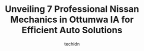 ---
layout: ampstory
image: https://images.unsplash.com/photo-1488610883421-64eb350d7f12?ixlib=rb-4.0.3&ixid=MnwxMjA3fDB8MHxwaG90by1wYWdlfHx8fGVufDB8fHx8&auto=format&fit=crop&w=640&h=853&q=80
author: techidn
featured: false
description: Experience the excellence of automotive service by visiting the 7 best Nissan Mechanic in Ottumwa IA, USA. With their expertise, attention to detail, and commitment to customer satisfaction,
title: Unveiling 7 Professional Nissan Mechanics in Ottumwa IA for Efficient Auto Solutions
cover:
   title: Unveiling 7 Professional Nissan Mechanics in Ottumwa IA for Efficient Auto Solutions
   subtitle: Rickpate
   background: https://images.unsplash.com/photo-1488610883421-64eb350d7f12?ixlib=rb-4.0.3&ixid=MnwxMjA3fDB8MHxwaG90by1wYWdlfHx8fGVufDB8fHx8&auto=format&fit=crop&w=640&h=853&q=80

pages: 
 - layout: thirds
   top: <h1>#1 C&C Automotive</h1>
   bottom: "<p>Carl is a great mechanic, honest and does great internal engine work. He can work on both your daily driver or when restoring a classic! Quality work.</p>"
   background: https://www.knot35.com/toplist/wp-content/uploads/2023/06/best-nissan-mechanic-1-in-ottumwa-ia-1685841894.jpeg
   backgroundblur: true
 - layout: thirds
   top: <h1>#2 Vice Transmission & Auto Repair</h1>
   bottom: "<p>235 N Madison Ave, Ottumwa, IA 52501, United States</p>"
   background: https://www.knot35.com/toplist/wp-content/uploads/2023/06/best-nissan-mechanic-2-in-ottumwa-ia-1685841894.jpeg
   cta:
      link: https://www.knot35.com/toplist/unveiling-7-professional-nissan-mechanics-in-ottumwa-ia-for-efficient-auto-solutions/
      text: Unveiling 7 Professional Nissan Mechanics in Ottumwa IA for Efficient Auto Solutions
 - layout: thirds
   top: <h1>#3 Ricks Transmission & Auto Rpr</h1>
   bottom: "<p>1001 S Madison Ave, Ottumwa, IA 52501, United States</p>"
   background: https://www.knot35.com/toplist/wp-content/uploads/2023/06/best-nissan-mechanic-3-in-ottumwa-ia-1685841894.jpeg
   cta:
      link: https://www.knot35.com/toplist/unveiling-7-professional-nissan-mechanics-in-ottumwa-ia-for-efficient-auto-solutions/
      text: Unveiling 7 Professional Nissan Mechanics in Ottumwa IA for Efficient Auto Solutions
 - layout: thirds
   top: <h1>#4 TechPro Automotive</h1>
   bottom: "<p>1010 Harding St, Ottumwa, IA 52501, United States</p>"
   background: https://images.unsplash.com/photo-1527067829737-402993088e6b?ixlib=rb-4.0.3&ixid=MnwxMjA3fDB8MHxwaG90by1wYWdlfHx8fGVufDB8fHx8&auto=format&fit=crop&w=640&h=853&q=80
   cta:
      link: https://www.knot35.com/toplist/unveiling-7-professional-nissan-mechanics-in-ottumwa-ia-for-efficient-auto-solutions/
      text: Unveiling 7 Professional Nissan Mechanics in Ottumwa IA for Efficient Auto Solutions
 - layout: thirds
   top: <h1>#5 Sinaloa Auto Sales</h1>
   bottom: "<p>1425 E Main St, Ottumwa, IA 52501, United States</p>"
   background: https://images.unsplash.com/photo-1608501821300-4f99e58bba77?ixlib=rb-4.0.3&ixid=MnwxMjA3fDB8MHxwaG90by1wYWdlfHx8fGVufDB8fHx8&auto=format&fit=crop&w=640&h=853&q=80
   cta:
      link: https://www.knot35.com/toplist/unveiling-7-professional-nissan-mechanics-in-ottumwa-ia-for-efficient-auto-solutions/
      text: Unveiling 7 Professional Nissan Mechanics in Ottumwa IA for Efficient Auto Solutions
 - layout: thirds
   top: <h1>#6 Auto Repair El Maestro LLC</h1>
   bottom: "<p>225 N Birch St, Ottumwa, IA 52501, United States</p>"
   background: https://images.unsplash.com/photo-1509114397022-ed747cca3f65?ixlib=rb-4.0.3&ixid=MnwxMjA3fDB8MHxwaG90by1wYWdlfHx8fGVufDB8fHx8&auto=format&fit=crop&w=640&h=853&q=80
   cta:
      link: https://www.knot35.com/toplist/unveiling-7-professional-nissan-mechanics-in-ottumwa-ia-for-efficient-auto-solutions/
      text: Unveiling 7 Professional Nissan Mechanics in Ottumwa IA for Efficient Auto Solutions
 - layout: thirds
   top: <h1>#7 Carnahan Auto</h1>
   bottom: "<p>104 S Vine St, Ottumwa, IA 52501, United States</p>"
   background: https://images.unsplash.com/photo-1484589065579-248aad0d8b13?ixlib=rb-4.0.3&ixid=MnwxMjA3fDB8MHxwaG90by1wYWdlfHx8fGVufDB8fHx8&auto=format&fit=crop&w=640&h=853&q=80
   cta:
      link: https://www.knot35.com/toplist/unveiling-7-professional-nissan-mechanics-in-ottumwa-ia-for-efficient-auto-solutions/
      text: Unveiling 7 Professional Nissan Mechanics in Ottumwa IA for Efficient Auto Solutions
 - layout: thirds
   middle: Continue reading...
   background: https://images.unsplash.com/photo-1613843873231-1447db182f97?ixlib=rb-4.0.3&ixid=MnwxMjA3fDB8MHxwaG90by1wYWdlfHx8fGVufDB8fHx8&auto=format&fit=crop&w=640&h=853&q=80
   cta:
      link: https://www.knot35.com/toplist/unveiling-7-professional-nissan-mechanics-in-ottumwa-ia-for-efficient-auto-solutions/
      text: Unveiling 7 Professional Nissan Mechanics in Ottumwa IA for Efficient Auto Solutions
      
---